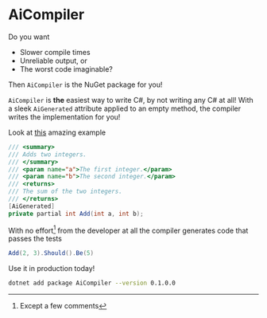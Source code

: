 # AiCompiler

Do you want
- Slower compile times
- Unreliable output, or
- The worst code imaginable?

Then `AiCompiler` is the NuGet package for you!

`AiCompiler` is **the** easiest way to write C#, by not writing any C# at all!
With a sleek `AiGenerated` attribute applied to an empty method, the compiler
writes the implementation for you!

Look at [this](./AiCompiler.Test/AdditionExample.cs) amazing example

```csharp
/// <summary>
/// Adds two integers.
/// </summary>
/// <param name="a">The first integer.</param>
/// <param name="b">The second integer.</param>
/// <returns>
/// The sum of the two integers.
/// </returns>
[AiGenerated]
private partial int Add(int a, int b);
```

With no effort[^1] from the developer at all the compiler generates code that
passes the tests

```csharp
Add(2, 3).Should().Be(5)
```

[^1]: Except a few comments

Use it in production today!

```sh
dotnet add package AiCompiler --version 0.1.0.0
```

